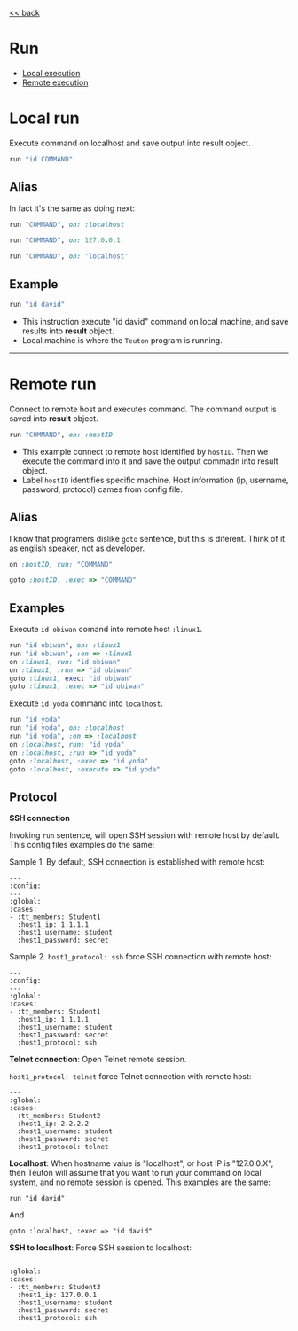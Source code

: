 [<< back](../README.md)

# Run

* [Local execution](#local-run)
* [Remote execution](#remote-run)

# Local run

Execute command on localhost and save output into result object.

```ruby
run "id COMMAND"
```

## Alias

In fact it's the same as doing next:

```ruby
run "COMMAND", on: :localhost
```

```ruby
run "COMMAND", on: 127.0.0.1
```

```ruby
run "COMMAND", on: 'localhost'
```

## Example

```ruby
run "id david"
```

* This instruction execute "id david" command on local machine, and save results into **result** object.
* Local machine is where the `Teuton` program is running.

---
# Remote run

Connect to remote host and executes command. The command output is saved into **result** object.

```ruby
run "COMMAND", on: :hostID
```

* This example connect to remote host identified by `hostID`. Then we execute the command into it and save the output commadn into result object.
* Label `hostID` identifies specific machine. Host information (ip, username, password, protocol) cames from config file.

## Alias

I know that programers dislike `goto` sentence, but this is diferent. Think of it as english speaker, not as developer.

```ruby
on :hostID, run: "COMMAND"
```

```ruby
goto :hostID, :exec => "COMMAND"
```

## Examples

Execute `id obiwan` comand into remote host `:linux1`.

```Ruby
run "id obiwan", on: :linux1
run "id obiwan", :on => :linux1
on :linux1, run: "id obiwan"
on :linux1, :run => "id obiwan"
goto :linux1, exec: "id obiwan"
goto :linux1, :exec => "id obiwan"
```

Execute `id yoda` command into `localhost`.

```Ruby
run "id yoda"
run "id yoda", on: :localhost
run "id yoda", :on => :localhost
on :localhost, run: "id yoda"
on :localhost, :run => "id yoda"
goto :localhost, :exec => "id yoda"
goto :localhost, :execute => "id yoda"
```

## Protocol

**SSH connection**

Invoking `run` sentence, will open SSH session with remote host by default.
This config files examples do the same:

Sample 1. By default, SSH connection is established with remote host:

```
---
:config:
---
:global:
:cases:
- :tt_members: Student1
  :host1_ip: 1.1.1.1
  :host1_username: student
  :host1_password: secret
```

Sample 2. `host1_protocol: ssh` force SSH connection with remote host:

```
---
:config:
---
:global:
:cases:
- :tt_members: Student1
  :host1_ip: 1.1.1.1
  :host1_username: student
  :host1_password: secret
  :host1_protocol: ssh
```

**Telnet connection**: Open Telnet remote session.

`host1_protocol: telnet` force Telnet connection with remote host:

```
---
:global:
:cases:
- :tt_members: Student2
  :host1_ip: 2.2.2.2
  :host1_username: student
  :host1_password: secret
  :host1_protocol: telnet
```

**Localhost**: When hostname value is "localhost", or host IP is "127.0.0.X", then
Teuton will assume that you want to run your command on local system, and no remote session is opened.
This examples are the same:

```
run "id david"
```

And

```
goto :localhost, :exec => "id david"
```

**SSH to localhost**: Force SSH session to localhost:

```
---
:global:
:cases:
- :tt_members: Student3
  :host1_ip: 127.0.0.1
  :host1_username: student
  :host1_password: secret
  :host1_protocol: ssh
```
